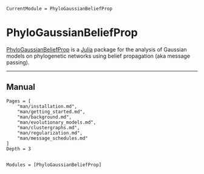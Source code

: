 ```@meta
CurrentModule = PhyloGaussianBeliefProp
```

# PhyloGaussianBeliefProp

[PhyloGaussianBeliefProp](https://github.com/cecileane/PhyloGaussianBeliefProp.jl)
is a [Julia](http://julialang.org) package for the analysis of Gaussian models on
phylogenetic networks using belief propagation (aka message passing).

---

## Manual

```@contents
Pages = [
    "man/installation.md",
    "man/getting_started.md",
    "man/background.md",
    "man/evolutionary_models.md",
    "man/clustergraphs.md",
    "man/regularization.md",
    "man/message_schedules.md"
]
Depth = 3
```

```@index
```

```@autodocs
Modules = [PhyloGaussianBeliefProp]
```
